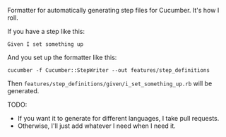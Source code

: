 Formatter for automatically generating step files for Cucumber. It's how I roll.

If you have a step like this:

``` gherkin
Given I set something up
```

And you set up the formatter like this:

```
cucumber -f Cucumber::StepWriter --out features/step_definitions
```

Then `features/step_definitions/given/i_set_something_up.rb` will be generated.

TODO:

* If you want it to generate for different languages, I take pull requests.
* Otherwise, I'll just add whatever I need when I need it.

